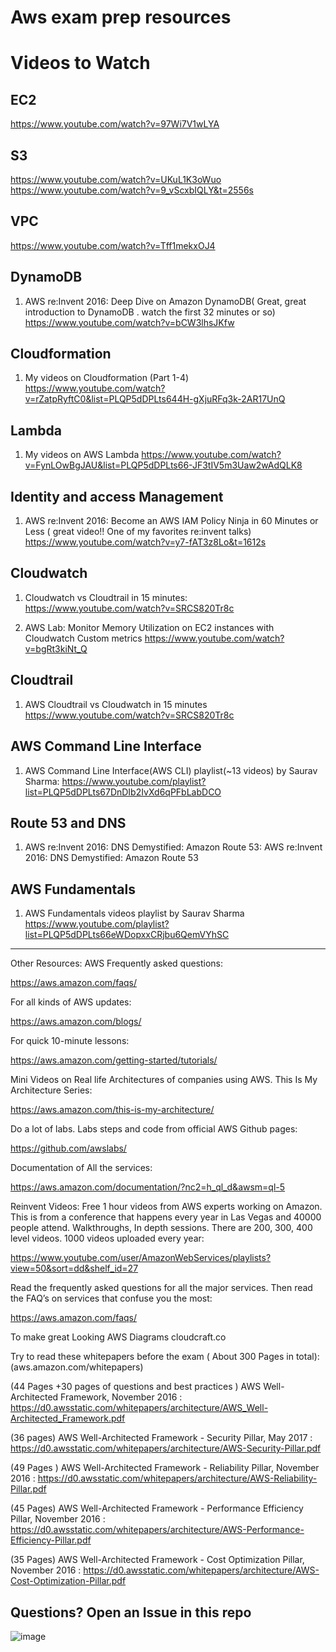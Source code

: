 # Aws exam prep resources


# Videos to Watch

## EC2
https://www.youtube.com/watch?v=97Wi7V1wLYA

## S3
https://www.youtube.com/watch?v=UKuL1K3oWuo
https://www.youtube.com/watch?v=9_vScxbIQLY&t=2556s

## VPC
https://www.youtube.com/watch?v=Tff1mekxOJ4

## DynamoDB 
1) AWS re:Invent 2016: Deep Dive on Amazon DynamoDB( Great, great introduction to DynamoDB . watch the first 32 minutes or so)
  https://www.youtube.com/watch?v=bCW3lhsJKfw 

## Cloudformation
1) My videos on Cloudformation (Part 1-4) 
https://www.youtube.com/watch?v=rZatpRyftC0&list=PLQP5dDPLts644H-gXjuRFq3k-2AR17UnQ

## Lambda
1) My videos on AWS Lambda
https://www.youtube.com/watch?v=FynLOwBgJAU&list=PLQP5dDPLts66-JF3tIV5m3Uaw2wAdQLK8


## Identity and access Management
1)  AWS re:Invent 2016: Become an AWS IAM Policy Ninja in 60 Minutes or Less ( great video!! One of my favorites re:invent talks)
    https://www.youtube.com/watch?v=y7-fAT3z8Lo&t=1612s
    
## Cloudwatch
1) Cloudwatch vs Cloudtrail in 15 minutes:
https://www.youtube.com/watch?v=SRCS820Tr8c


2) AWS Lab: Monitor Memory Utilization on EC2 instances with Cloudwatch Custom metrics
https://www.youtube.com/watch?v=bgRt3kiNt_Q


## Cloudtrail

1) AWS Cloudtrail vs Cloudwatch in 15 minutes 
https://www.youtube.com/watch?v=SRCS820Tr8c

## AWS Command Line Interface

1) AWS Command Line Interface(AWS CLI) playlist(~13 videos) by Saurav Sharma:
https://www.youtube.com/playlist?list=PLQP5dDPLts67DnDIb2IvXd6qPFbLabDCO

## Route 53 and DNS

1) AWS re:Invent 2016: DNS Demystified: Amazon Route 53:
AWS re:Invent 2016: DNS Demystified: Amazon Route 53

## AWS Fundamentals 
1) AWS Fundamentals videos playlist by Saurav Sharma
https://www.youtube.com/playlist?list=PLQP5dDPLts66eWDopxxCRjbu6QemVYhSC

----

Other Resources:
AWS Frequently asked questions:

https://aws.amazon.com/faqs/

For all kinds of AWS updates:

https://aws.amazon.com/blogs/

For quick 10-minute lessons:

https://aws.amazon.com/getting-started/tutorials/

Mini Videos on Real life Architectures of companies using AWS. This Is My Architecture Series:

https://aws.amazon.com/this-is-my-architecture/

Do a lot of labs. Labs steps and code from official AWS Github pages:

https://github.com/awslabs/

Documentation of All the services:

https://aws.amazon.com/documentation/?nc2=h_ql_d&awsm=ql-5

Reinvent Videos: Free 1 hour videos from AWS experts working on Amazon. This is from a conference that happens every year in Las Vegas and 40000 people attend. Walkthroughs, In depth sessions. There are 200, 300, 400 level videos. 1000 videos uploaded every year:

https://www.youtube.com/user/AmazonWebServices/playlists?view=50&sort=dd&shelf_id=27

Read the frequently asked questions for all the major services. Then read the FAQ’s on services that confuse you the most:

https://aws.amazon.com/faqs/

To make great Looking AWS Diagrams cloudcraft.co

Try to read these whitepapers before the exam ( About 300 Pages in total):
(aws.amazon.com/whitepapers)

(44 Pages +30 pages of questions and best practices ) AWS Well-Architected Framework, November 2016 :
https://d0.awsstatic.com/whitepapers/architecture/AWS_Well-Architected_Framework.pdf

(36 pages) AWS Well-Architected Framework - Security Pillar, May 2017 :
https://d0.awsstatic.com/whitepapers/architecture/AWS-Security-Pillar.pdf

(49 Pages ) AWS Well-Architected Framework - Reliability Pillar, November 2016 :
https://d0.awsstatic.com/whitepapers/architecture/AWS-Reliability-Pillar.pdf

(45 Pages) AWS Well-Architected Framework - Performance Efficiency Pillar, November 2016 :
https://d0.awsstatic.com/whitepapers/architecture/AWS-Performance-Efficiency-Pillar.pdf

(35 Pages) AWS Well-Architected Framework - Cost Optimization Pillar, November 2016 :
https://d0.awsstatic.com/whitepapers/architecture/AWS-Cost-Optimization-Pillar.pdf



## Questions? Open an Issue in this repo

![image](https://user-images.githubusercontent.com/22568316/43846995-9be6c56c-9afd-11e8-8338-79a18d8847da.png)


